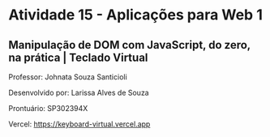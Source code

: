 # Atividade 15 - Aplicações para Web 1

## Manipulação de DOM com JavaScript, do zero, na prática | Teclado Virtual

Professor: Johnata Souza Santicioli

Desenvolvido por: Larissa Alves de Souza

Prontuário: SP302394X

Vercel: https://keyboard-virtual.vercel.app
